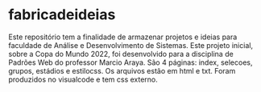 # fabricadeideias
Este repositório tem a finalidade de armazenar projetos e ideias para faculdade de Análise e Desenvolvimento de Sistemas. 
Este projeto inicial, sobre a Copa do Mundo 2022, foi desenvolvido para a disciplina de Padrões Web do professor Marcio Araya.
São 4 páginas: index, selecoes, grupos, estádios e estilocss. Os arquivos estão em html e txt. Foram produzidos no visualcode e tem css externo.
